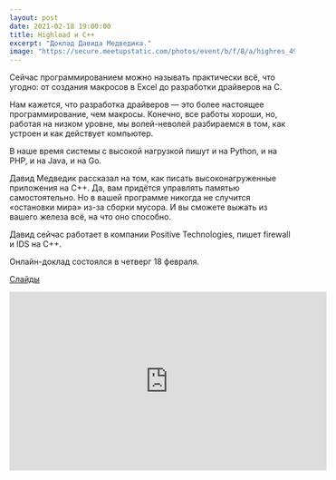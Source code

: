 ```yaml
---
layout: post
date: 2021-02-18 19:00:00
title: Highload и C++
excerpt: "Доклад Давида Медведика."
image: "https://secure.meetupstatic.com/photos/event/b/f/8/a/highres_494749034.jpeg"
---
```


Сейчас программированием можно называть практически всё, что угодно: от создания макросов в Excel до разработки драйверов на C.

Нам кажется, что разработка драйверов — это более настоящее программирование, чем макросы. Конечно, все работы хороши, но, работая на низком уровне, мы волей-неволей разбираемся в том, как устроен и как действует компьютер.

В наше время системы с высокой нагрузкой пишут и на Python, и на PHP, и на Java, и на Go.

Давид Медведик рассказал на том, как писать высоконагруженные приложения на C++. Да, вам придётся управлять памятью самостоятельно. Но в вашей программе никогда не случится «остановки мира» из-за сборки мусора. И вы сможете выжать из вашего железа всё, на что оно способно.

Давид сейчас работает в компании Positive Technologies, пишет firewall и IDS на C++.

Онлайн-доклад состоялся в четверг 18 февраля.

[Слайды](/downloads/highload-and-c++.pdf)

<p class="video">
    <iframe width="560" height="315" src="https://www.youtube.com/embed/fURpxrzjxxs" frameborder="0" allow="accelerometer; autoplay; clipboard-write; encrypted-media; gyroscope; picture-in-picture" allowfullscreen></iframe>
</p>
